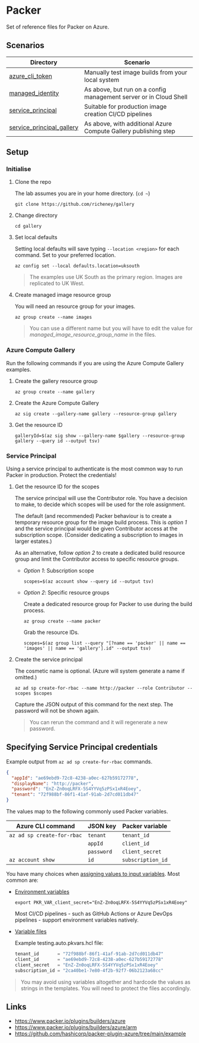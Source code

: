 # Packer

Set of reference files for Packer on Azure.

## Scenarios

| Directory | Scenario |
|---|---|
| [azure_cli_token](azure_cli_token/README.md) | Manually test image builds from your local system |
| [managed_identity](managed_identity/README.md) | As above, but run on a config management server or in Cloud Shell |
| [service_principal](service_principal/README.md) | Suitable for production image creation CI/CD pipelines |
| [service_principal_gallery](service_principal_gallery/README.md) | As above, with additional Azure Compute Gallery publishing step |

## Setup

### Initialise

1. Clone the repo

    The lab assumes you are in your home directory. (`cd ~`)

    ```shell
    git clone https://github.com/richeney/gallery
    ```

1. Change directory

    ```shell
    cd gallery
    ```

1. Set local defaults

    Setting local defaults will save typing `--location <region>` for each command. Set to your preferred location.

    ```shell
    az config set --local defaults.location=uksouth
    ```

    > The examples use UK South as the primary region. Images are replicated to UK West.

1. Create managed image resource group

    You will need an resource group for your images.

    ```shell
    az group create --name images
    ```

    > You can use a different name but you will have to edit the value for *managed_image_resource_group_name* in the files.

### Azure Compute Gallery

Run the following commands if you are using the Azure Compute Gallery examples.

1. Create the gallery resource group

    ```shell
    az group create --name gallery
    ```

1. Create the Azure Compute Gallery

    ```shell
    az sig create --gallery-name gallery --resource-group gallery
    ```

1. Get the resource ID

    ```shell
    galleryId=$(az sig show --gallery-name $gallery --resource-group gallery --query id --output tsv)
    ```

### Service Principal

Using a service principal to authenticate is the most common way to run Packer in production. Protect the credentials!

1. Get the resource ID for the scopes

    The service principal will use the Contributor role. You have a decision to make, to decide which scopes will be used for the role assignment.

    The default (and recommended) Packer behaviour is to create a temporary resource group for the image build process. This is *option 1* and the service principal would be given Contributor access at the subscription scope. (Consider dedicating a subscription to images in larger estates.)

    As an alternative, follow *option 2* to create a dedicated build resource group and limit the Contributor access to specific resource groups.

    * *Option 1*: Subscription scope

      ```shell
      scopes=$(az account show --query id --output tsv)
      ```

    * *Option 2*: Specific resource groups

      Create a dedicated resource group for Packer to use during the build process.

      ```shell
      az group create --name packer
      ```

      Grab the resource IDs.

      ```shell
      scopes=$(az group list --query "[?name == 'packer' || name == 'images' || name == 'gallery'].id" --output tsv)
      ```

1. Create the service principal

    The cosmetic name is optional. (Azure will system generate a name if omitted.)

    ```shell
    az ad sp create-for-rbac --name http://packer --role Contributor --scopes $scopes
    ```

    Capture the JSON output of this command for the next step. The password will not be shown again.

    > You can rerun the command and it will regenerate a new password.

## Specifying Service Principal credentials

Example output from `az ad sp create-for-rbac` commands.

```json
{
  "appId": "ae69ebd9-72c8-4238-a0ec-627b59172778",
  "displayName": "http://packer",
  "password": "EnZ-Zn0oqLRFX-5S4YYVq5zPSx1xR4Eoey",
  "tenant": "72f988bf-86f1-41af-91ab-2d7cd011db47"
}
```

The values map to the following commonly used Packer variables.

| Azure CLI command | JSON key | Packer variable |
|---|---|---|
| `az ad sp create-for-rbac` | `tenant` | `tenant_id` |
| | `appId` | `client_id` |
| | `password` | `client_secret` |
| `az account show` | `id` | `subscription_id` |

You have many choices when [assigning values to input variables](https://www.packer.io/docs/templates/hcl_templates/variables#assigning-values-to-build-variables). Most common are:

* [Environment variables](https://www.packer.io/docs/templates/hcl_templates/variables#environment-variables)

   `export PKR_VAR_client_secret="EnZ-Zn0oqLRFX-5S4YYVq5zPSx1xR4Eoey"`

   Most CI/CD pipelines - such as GitHub Actions or Azure DevOps pipelines - support environment variables natively.

* [Variable files](https://www.packer.io/docs/templates/hcl_templates/variables#variable-definitions-pkrvars-hcl-and-auto-pkrvars-hcl-files)

   Example testing.auto.pkvars.hcl file:

   ```go
   tenant_id       = "72f988bf-86f1-41af-91ab-2d7cd011db47"
   client_id       = "ae69ebd9-72c8-4238-a0ec-627b59172778"
   client_secret   = "EnZ-Zn0oqLRFX-5S4YYVq5zPSx1xR4Eoey"
   subscription_id = "2ca40be1-7e80-4f2b-92f7-06b2123a68cc"
   ```

> You may avoid using variables altogether and hardcode the values as strings in the templates. You will need to protect the files accordingly.

## Links

* <https://www.packer.io/plugins/builders/azure>
* <https://www.packer.io/plugins/builders/azure/arm>
* <https://github.com/hashicorp/packer-plugin-azure/tree/main/example>